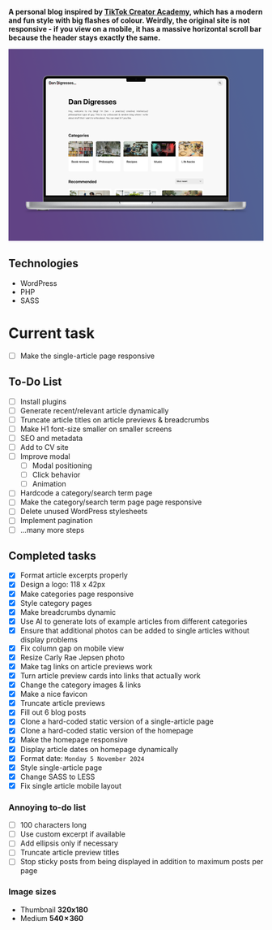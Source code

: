 **A personal blog inspired by [TikTok Creator Academy](https://www.tiktok.com/creator-academy), which has a modern and fun style with big flashes of colour. Weirdly, the original site is not responsive - if you view on a mobile, it has a massive horizontal scroll bar because the header stays exactly the same.**

![Desktop homepage mockup](./github-mockups/mac-mockup.webp)

## Technologies

- WordPress
- PHP
- SASS

# Current task

- [ ] Make the single-article page responsive

## To-Do List

- [ ] Install plugins
- [ ] Generate recent/relevant article dynamically
- [ ] Truncate article titles on article previews & breadcrumbs
- [ ] Make H1 font-size smaller on smaller screens
- [ ] SEO and metadata
- [ ] Add to CV site
- [ ] Improve modal
  - [ ] Modal positioning
  - [ ] Click behavior
  - [ ] Animation
- [ ] Hardcode a category/search term page
- [ ] Make the category/search term page page responsive
- [ ] Delete unused WordPress stylesheets
- [ ] Implement pagination
- [ ] ...many more steps

## Completed tasks

- [x] Format article excerpts properly
- [x] Design a logo: 118 x 42px
- [x] Make categories page responsive
- [x] Style category pages
- [x] Make breadcrumbs dynamic
- [x] Use AI to generate lots of example articles from different categories
- [x] Ensure that additional photos can be added to single articles without display problems
- [x] Fix column gap on mobile view
- [x] Resize Carly Rae Jepsen photo
- [x] Make tag links on article previews work
- [x] Turn article preview cards into links that actually work
- [x] Change the category images & links
- [x] Make a nice favicon
- [x] Truncate article previews
- [x] Fill out 6 blog posts
- [x] Clone a hard-coded static version of a single-article page
- [x] Clone a hard-coded static version of the homepage
- [x] Make the homepage responsive
- [x] Display article dates on homepage dynamically
- [x] Format date: `Monday 5 November 2024`
- [x] Style single-article page
- [x] Change SASS to LESS
- [x] Fix single article mobile layout

### Annoying to-do list

- [ ] 100 characters long
- [ ] Use custom excerpt if available
- [ ] Add ellipsis only if necessary
- [ ] Truncate article preview titles
- [ ] Stop sticky posts from being displayed in addition to maximum posts per page

### Image sizes

- Thumbnail **320x180**
- Medium **540 × 360**
